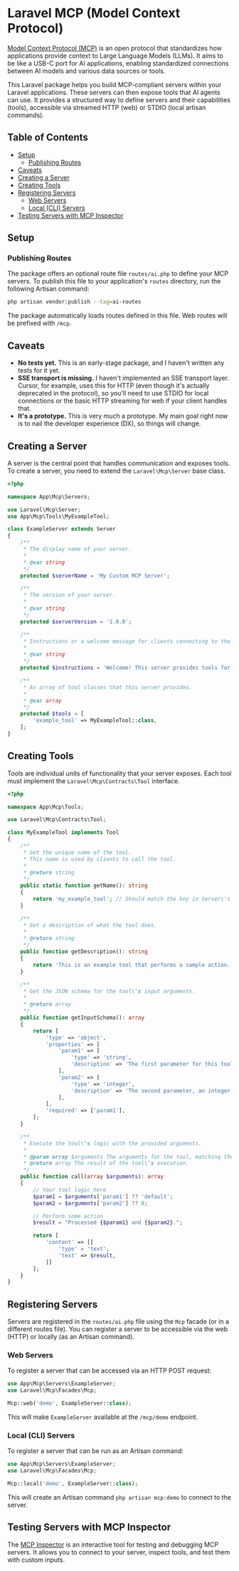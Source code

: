 # Laravel MCP (Model Context Protocol)

[Model Context Protocol (MCP)](https://modelcontextprotocol.io/) is an open protocol that standardizes how applications provide context to Large Language Models (LLMs). It aims to be like a USB-C port for AI applications, enabling standardized connections between AI models and various data sources or tools.

This Laravel package helps you build MCP-compliant servers within your Laravel applications. These servers can then expose tools that AI agents can use. It provides a structured way to define servers and their capabilities (tools), accessible via streamed HTTP (web) or STDIO (local artisan commands).

## Table of Contents

- [Setup](#setup)
  - [Publishing Routes](#publishing-routes)
- [Caveats](#caveats)
- [Creating a Server](#creating-a-server)
- [Creating Tools](#creating-tools)
- [Registering Servers](#registering-servers)
  - [Web Servers](#web-servers)
  - [Local (CLI) Servers](#local-cli-servers)
- [Testing Servers with MCP Inspector](#testing-servers-with-mcp-inspector)

## Setup

### Publishing Routes

The package offers an optional route file `routes/ai.php` to define your MCP servers. To publish this file to your application\'s `routes` directory, run the following Artisan command:

```bash
php artisan vendor:publish --tag=ai-routes
```

The package automatically loads routes defined in this file. Web routes will be prefixed with `/mcp`.

## Caveats

- **No tests yet.** This is an early-stage package, and I haven't written any tests for it yet.
- **SSE transport is missing.** I haven't implemented an SSE transport layer. Cursor, for example, uses this for HTTP (even though it's actually deprecated in the protocol), so you'll need to use STDIO for local connections or the basic HTTP streaming for web if your client handles that.
- **It's a prototype.** This is very much a prototype. My main goal right now is to nail the developer experience (DX), so things will change.

## Creating a Server

A server is the central point that handles communication and exposes tools. To create a server, you need to extend the `Laravel\Mcp\Server` base class.

```php
<?php

namespace App\Mcp\Servers;

use Laravel\Mcp\Server;
use App\Mcp\Tools\MyExampleTool;

class ExampleServer extends Server
{
    /**
     * The display name of your server.
     *
     * @var string
     */
    protected $serverName = 'My Custom MCP Server';

    /**
     * The version of your server.
     *
     * @var string
     */
    protected $serverVersion = '1.0.0';

    /**
     * Instructions or a welcome message for clients connecting to the server.
     *
     * @var string
     */
    protected $instructions = 'Welcome! This server provides tools for X, Y, and Z.';

    /**
     * An array of tool classes that this server provides.
     *
     * @var array
     */
    protected $tools = [
        'example_tool' => MyExampleTool::class,
    ];
}

```

## Creating Tools

Tools are individual units of functionality that your server exposes. Each tool must implement the `Laravel\Mcp\Contracts\Tool` interface.

```php
<?php

namespace App\Mcp\Tools;

use Laravel\Mcp\Contracts\Tool;

class MyExampleTool implements Tool
{
    /**
     * Get the unique name of the tool.
     * This name is used by clients to call the tool.
     *
     * @return string
     */
    public static function getName(): string
    {
        return 'my_example_tool'; // Should match the key in Server\'s $tools array
    }

    /**
     * Get a description of what the tool does.
     *
     * @return string
     */
    public function getDescription(): string
    {
        return 'This is an example tool that performs a sample action.';
    }

    /**
     * Get the JSON schema for the tool\'s input arguments.
     *
     * @return array
     */
    public function getInputSchema(): array
    {
        return [
            'type' => 'object',
            'properties' => [
                'param1' => [
                    'type' => 'string',
                    'description' => 'The first parameter for this tool.',
                ],
                'param2' => [
                    'type' => 'integer',
                    'description' => 'The second parameter, an integer.',
                ],
            ],
            'required' => ['param1'],
        ];
    }

    /**
     * Execute the tool\'s logic with the provided arguments.
     *
     * @param array $arguments The arguments for the tool, matching the input schema.
     * @return array The result of the tool\'s execution.
     */
    public function call(array $arguments): array
    {
        // Your tool logic here
        $param1 = $arguments['param1'] ?? 'default';
        $param2 = $arguments['param2'] ?? 0;

        // Perform some action
        $result = "Processed {$param1} and {$param2}.";

        return [
            'content' => [[
                'type' = 'text',
                'text' => $result,
            ]]
        ];
    }
}

```

## Registering Servers

Servers are registered in the `routes/ai.php` file using the `Mcp` facade (or in a different routes file). You can register a server to be accessible via the web (HTTP) or locally (as an Artisan command).

### Web Servers

To register a server that can be accessed via an HTTP POST request:

```php
use App\Mcp\Servers\ExampleServer;
use Laravel\Mcp\Facades\Mcp;

Mcp::web('demo', ExampleServer::class);
```
This will make `ExampleServer` available at the `/mcp/demo` endpoint.

### Local (CLI) Servers

To register a server that can be run as an Artisan command:

```php
use App\Mcp\Servers\ExampleServer;
use Laravel\Mcp\Facades\Mcp;

Mcp::local('demo', ExampleServer::class);
```
This will create an Artisan command `php artisan mcp:demo` to connect to the server.

## Testing Servers with MCP Inspector

The [MCP Inspector](https://modelcontextprotocol.io/docs/tools/inspector) is an interactive tool for testing and debugging MCP servers. It allows you to connect to your server, inspect tools, and test them with custom inputs.
